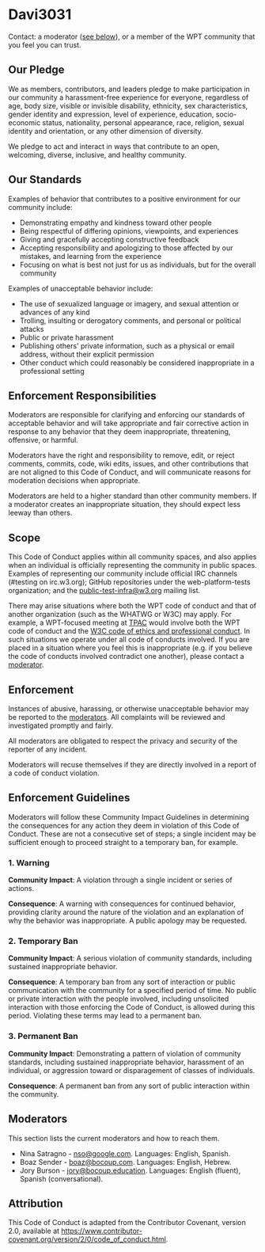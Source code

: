 # Davi3031

Contact: a moderator ([see below](#moderators)), or a member of the WPT
community that you feel you can trust.

## Our Pledge

We as members, contributors, and leaders pledge to make participation in our
community a harassment-free experience for everyone, regardless of age, body
size, visible or invisible disability, ethnicity, sex characteristics, gender
identity and expression, level of experience, education, socio-economic status,
nationality, personal appearance, race, religion, sexual identity and
orientation, or any other dimension of diversity.

We pledge to act and interact in ways that contribute to an open, welcoming,
diverse, inclusive, and healthy community.

## Our Standards

Examples of behavior that contributes to a positive environment for our
community include:

* Demonstrating empathy and kindness toward other people
* Being respectful of differing opinions, viewpoints, and experiences
* Giving and gracefully accepting constructive feedback
* Accepting responsibility and apologizing to those affected by our mistakes,
  and learning from the experience
* Focusing on what is best not just for us as individuals, but for the
  overall community

Examples of unacceptable behavior include:

* The use of sexualized language or imagery, and sexual attention or
  advances of any kind
* Trolling, insulting or derogatory comments, and personal or political attacks
* Public or private harassment
* Publishing others' private information, such as a physical or email
  address, without their explicit permission
* Other conduct which could reasonably be considered inappropriate in a
  professional setting

## Enforcement Responsibilities

Moderators are responsible for clarifying and enforcing our standards of
acceptable behavior and will take appropriate and fair corrective action in
response to any behavior that they deem inappropriate, threatening, offensive,
or harmful.

Moderators have the right and responsibility to remove, edit, or reject
comments, commits, code, wiki edits, issues, and other contributions that are
not aligned to this Code of Conduct, and will communicate reasons for moderation
decisions when appropriate.

Moderators are held to a higher standard than other community members. If a
moderator creates an inappropriate situation, they should expect less leeway
than others.

## Scope

This Code of Conduct applies within all community spaces, and also applies when
an individual is officially representing the community in public spaces.
Examples of representing our community include official IRC channels (#testing
on irc.w3.org); GitHub repositories under the web-platform-tests organization;
and the public-test-infra@w3.org mailing list.

There may arise situations where both the WPT code of conduct and that of
another organization (such as the WHATWG or W3C) may apply.
For example, a WPT-focused meeting at
[TPAC](https://www.w3.org/2002/09/TPOverview.html) would involve both the WPT
code of conduct and the [W3C code of ethics and professional
conduct](https://www.w3.org/Consortium/cepc/).
In such situations we operate under all code of conducts involved.
If you are placed in a situation where you feel this is inappropriate (e.g. if
you believe the code of conducts involved contradict one another), please
contact a [moderator](#moderators).

## Enforcement

Instances of abusive, harassing, or otherwise unacceptable behavior may be
reported to the [moderators](#moderators).
All complaints will be reviewed and investigated promptly and fairly.

All moderators are obligated to respect the privacy and security of the
reporter of any incident.

Moderators will recuse themselves if they are directly involved in a report of
a code of conduct violation.

## Enforcement Guidelines

Moderators will follow these Community Impact Guidelines in determining
the consequences for any action they deem in violation of this Code of Conduct.
These are not a consecutive set of steps; a single incident may be sufficient
enough to proceed straight to a temporary ban, for example.

### 1. Warning

**Community Impact**: A violation through a single incident or series
of actions.

**Consequence**: A warning with consequences for continued behavior, providing
clarity around the nature of the violation and an explanation of why the
behavior was inappropriate. A public apology may be requested.

### 2. Temporary Ban

**Community Impact**: A serious violation of community standards, including
sustained inappropriate behavior.

**Consequence**: A temporary ban from any sort of interaction or public
communication with the community for a specified period of time. No public or
private interaction with the people involved, including unsolicited interaction
with those enforcing the Code of Conduct, is allowed during this period.
Violating these terms may lead to a permanent ban.

### 3. Permanent Ban

**Community Impact**: Demonstrating a pattern of violation of community
standards, including sustained inappropriate behavior,  harassment of an
individual, or aggression toward or disparagement of classes of individuals.

**Consequence**: A permanent ban from any sort of public interaction within
the community.

## Moderators

This section lists the current moderators and how to reach them.

* Nina Satragno - [nso@google.com](mailto:nso@google.com). Languages: English, Spanish.
* Boaz Sender - [boaz@bocoup.com](mailto:boaz@bocoup.com). Languages: English, Hebrew.
* Jory Burson - [jory@bocoup.education](mailto:jory@bocoup.education). Languages: English (fluent), Spanish (conversational).

## Attribution

This Code of Conduct is adapted from the Contributor Covenant,
version 2.0, available at
https://www.contributor-covenant.org/version/2/0/code_of_conduct.html.
